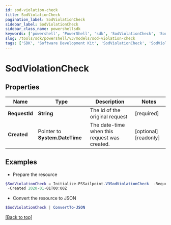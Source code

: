 ```yaml
---
id: sod-violation-check
title: SodViolationCheck
pagination_label: SodViolationCheck
sidebar_label: SodViolationCheck
sidebar_class_name: powershellsdk
keywords: ['powershell', 'PowerShell', 'sdk', 'SodViolationCheck', 'SodViolationCheck'] 
slug: /tools/sdk/powershell/v3/models/sod-violation-check
tags: ['SDK', 'Software Development Kit', 'SodViolationCheck', 'SodViolationCheck']
---
```



# SodViolationCheck

## Properties

Name | Type | Description | Notes
------------ | ------------- | ------------- | -------------
**RequestId** |  **String** | The id of the original request | [required]
**Created** |  Pointer to **System.DateTime** | The date-time when this request was created. | [optional] [readonly] 

## Examples

- Prepare the resource
```powershell
$SodViolationCheck = Initialize-PSSailpoint.V3SodViolationCheck  -RequestId 089899f13a8f4da7824996191587bab9 `
 -Created 2020-01-01T00:00Z
```

- Convert the resource to JSON
```powershell
$SodViolationCheck | ConvertTo-JSON
```


[[Back to top]](#) 

